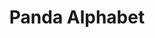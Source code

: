 ---
layout: image
published: true
category: images
type: image

title: Panda Alphabet

src: panda-u

caption-title: "U"
caption: "collage"

albums:
    - "panda"
---